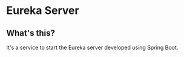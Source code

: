 # Eureka Server

## What's this?

It's a service to start the Eureka server developed using Spring Boot.